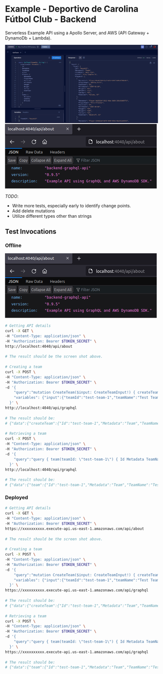 # Example - Deportivo de Carolina Fútbol Club - Backend

Serverless Example API using a Apollo Server, and AWS (API Gateway + DynamoDb + Lambda).

![text](../images/api-1.png)
![text](../images/api-2.png)

_TODO_:

- Write more tests, especially early to identify change points.
- Add delete mutations
- Utilize different types other than strings

## Test Invocations

### Offline

![text](../images/api-2.png)

```bash
# Getting API details
curl -X GET \
-H "Content-Type: application/json" \
-H "Authorization: Bearer $TOKEN_SECRET" \
http://localhost:4040/api/about

# The result should be the screen shot above.

# Creating a team
curl -X POST \
-H "Content-Type: application/json" \
-H "Authorization: Bearer $TOKEN_SECRET" \
-d '{
    "query":"mutation CreateTeam($input: CreateTeamInput!) { createTeam(input: $input) { Id Metadata TeamName Arena  } }",
    "variables": {"input":{"teamId":"test-team-1","teamName":"Test Team","arena":"Test Team Arena"}}
  }' \
http://localhost:4040/api/graphql

# The result should be:
# {"data":{"createTeam":{"Id":"test-team-1","Metadata":"Team","TeamName":"Test Team","Arena":"Test Team Arena"}}}

# Retrieving a team
curl -X POST \
-H "Content-Type: application/json" \
-H "Authorization: Bearer $TOKEN_SECRET" \
-d '{
    "query":"query { team(teamId: \"test-team-1\") { Id Metadata TeamName Arena  } }"
  }' \
http://localhost:4040/api/graphql

# The result should be:
# {"data":{"team":{"Id":"test-team-1","Metadata":"Team","TeamName":"Test Team","Arena":"Test Team Arena"}}}
```

### Deployed

```bash
# Getting API details
curl -X GET \
-H "Content-Type: application/json" \
-H "Authorization: Bearer $TOKEN_SECRET" \
https://xxxxxxxxxx.execute-api.us-east-1.amazonaws.com/api/about

# The result should be the screen shot above.

# Creating a team
curl -X POST \
-H "Content-Type: application/json" \
-H "Authorization: Bearer $TOKEN_SECRET" \
-d '{
    "query":"mutation CreateTeam($input: CreateTeamInput!) { createTeam(input: $input) { Id Metadata TeamName Arena  } }",
    "variables": {"input":{"teamId":"test-team-1","teamName":"Test Team","arena":"Test Team Arena"}}
  }' \
https://xxxxxxxxxx.execute-api.us-east-1.amazonaws.com/api/graphql

# The result should be:
# {"data":{"createTeam":{"Id":"test-team-1","Metadata":"Team","TeamName":"Test Team","Arena":"Test Team Arena"}}}

# Retrieving a team
curl -X POST \
-H "Content-Type: application/json" \
-H "Authorization: Bearer $TOKEN_SECRET" \
-d '{
    "query":"query { team(teamId: \"test-team-1\") { Id Metadata TeamName Arena  } }"
  }' \
https://xxxxxxxxxx.execute-api.us-east-1.amazonaws.com/api/graphql

# The result should be:
# {"data":{"team":{"Id":"test-team-1","Metadata":"Team","TeamName":"Test Team","Arena":"Test Team Arena"}}}
```
